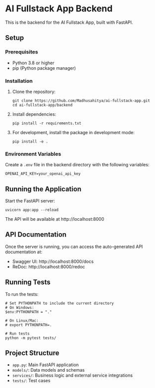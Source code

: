 # AI Fullstack App Backend

This is the backend for the AI Fullstack App, built with FastAPI.

## Setup

### Prerequisites

- Python 3.8 or higher
- pip (Python package manager)

### Installation

1. Clone the repository:
   ```
   git clone https://github.com/Madhusahitya/ai-fullstack-app.git
   cd ai-fullstack-app/backend
   ```

2. Install dependencies:
   ```
   pip install -r requirements.txt
   ```

3. For development, install the package in development mode:
   ```
   pip install -e .
   ```

### Environment Variables

Create a `.env` file in the backend directory with the following variables:

```
OPENAI_API_KEY=your_openai_api_key
```

## Running the Application

Start the FastAPI server:

```
uvicorn app:app --reload
```

The API will be available at http://localhost:8000

## API Documentation

Once the server is running, you can access the auto-generated API documentation at:

- Swagger UI: http://localhost:8000/docs
- ReDoc: http://localhost:8000/redoc

## Running Tests

To run the tests:

```
# Set PYTHONPATH to include the current directory
# On Windows:
$env:PYTHONPATH = "."

# On Linux/Mac:
# export PYTHONPATH=.

# Run tests
python -m pytest tests/
```

## Project Structure

- `app.py`: Main FastAPI application
- `models/`: Data models and schemas
- `services/`: Business logic and external service integrations
- `tests/`: Test cases
